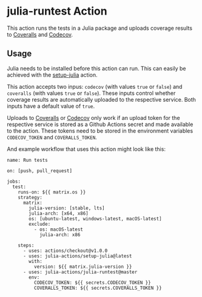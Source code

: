 # julia-runtest Action

This action runs the tests in a Julia package and uploads coverage results to [Coveralls](https://coveralls.io/) and [Codecov](https://codecov.io/).

## Usage

Julia needs to be installed before this action can run. This can easily be achieved with the [setup-julia](https://github.com/marketplace/actions/setup-julia-environment) action.

This action accepts two inpus: `codecov` (with values `true` or `false`) and `coveralls` (with values `true` or `false`). These inputs control whether coverage results are automatically uploaded to the respective service. Both inputs have a default value of `true`.

Uploads to [Coveralls](https://coveralls.io/) or [Codecov](https://codecov.io/) only work if an upload token for the respective service is stored as a Github Actions secret and made available to the action. These tokens need to be stored in the environment variables `CODECOV_TOKEN` and `COVERALLS_TOKEN`.

And example workflow that uses this action might look like this:

```
name: Run tests

on: [push, pull_request]

jobs:
  test:
    runs-on: ${{ matrix.os }}
    strategy:
      matrix:
        julia-version: [stable, lts]
        julia-arch: [x64, x86]
        os: [ubuntu-latest, windows-latest, macOS-latest]
        exclude:
          - os: macOS-latest
            julia-arch: x86

    steps:
      - uses: actions/checkout@v1.0.0
      - uses: julia-actions/setup-julia@latest
        with:
          version: ${{ matrix.julia-version }}
      - uses: julia-actions/julia-runtest@master
        env:
          CODECOV_TOKEN: ${{ secrets.CODECOV_TOKEN }}
          COVERALLS_TOKEN: ${{ secrets.COVERALLS_TOKEN }}
```

